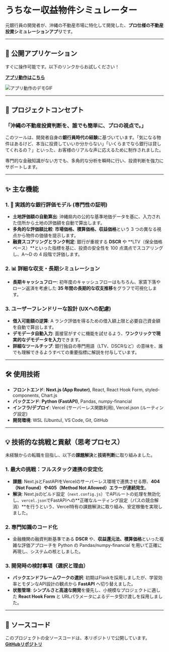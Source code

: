 # うちなー収益物件シミュレーター

元銀行員の開発者が、沖縄の不動産市場に特化して開発した、**プロ仕様の不動産投資シミュレーションアプリ**です。

---

## 🚀 公開アプリケーション

すぐに操作可能です。以下のリンクからお試しください！

**[アプリ動作はこちら](https://uchina-investment-sim-te39-git-main-ks-projects-b391e0c2.vercel.app/)**

![アプリ動作のデモGIF](demo.gif)

---

## 🌟 プロジェクトコンセプト

### 「沖縄の不動産投資判断を、誰でも簡単に、プロの視点で。」

このツールは、開発者自身の**銀行員時代の経験**に基づいています。「気になる物件はあるけど、本当に投資していいか分からない」「いくらまでなら銀行は貸してくれるの？」といった、お客様のリアルな声に応えるために制作されました。

専門的な金融知識がない方でも、多角的な分析を瞬時に行い、投資判断を強力にサポートします。

---

## ✨ 主な機能

### 1. 🥇 実践的な銀行評価モデル (専門性の証明)

* **土地評価額の自動算出**: 沖縄県内の公的な基準地価データを基に、入力された住所から土地の評価額を自動で算出します。
* **多角的な評価額比較**: **市場価格、積算価格、収益価格**という 3 つの異なる視点から物件の価値を提示します。
* **融資スコアリングとランク判定**: 銀行が重視する **DSCR** や **LTV（保全価格ベース）**といった指標を基に、投資の安全性を 100 点満点でスコアリングし、A〜D の 4 段階で評価します。

### 2. 📊 詳細な収支・長期シミュレーション

* **長期キャッシュフロー**: 初年度のキャッシュフローはもちろん、家賃下落やローン返済を考慮した **35 年間の長期的な収支推移**をグラフで可視化します。

### 3. ユーザーフレンドリーな設計 (UXへの配慮)

* **借入可能額の逆算**: A ランク評価を得るための借入額上限と必要自己資金額を自動で算出します。
* **デモデータ自動入力**: 面接官がすぐに機能を試せるよう、**ワンクリックで現実的なデモデータを入力**できます。
* **詳細なツールチップ**: 銀行独自の専門用語（LTV、DSCRなど）の意味を、誰でも理解できるようすべての重要指標に解説を付与しています。

---

## 🛠️ 使用技術

* **フロントエンド**: **Next.js (App Router)**, React, React Hook Form, styled-components, Chart.js
* **バックエンド**: **Python (FastAPI)**, Pandas, numpy-financial
* **インフラ/デプロイ**: Vercel (サーバーレス関数利用), Vercel.json (ルーティング設定)
* **開発環境**: WSL (Ubuntu), VS Code, Git, GitHub

---

## 💡 技術的な挑戦と貢献（思考プロセス）

未経験からの転職を目指し、以下の**課題解決**と**技術判断**に取り組みました。

### 1. 最大の挑戦：フルスタック連携の安定化

* **課題**: Next.jsとFastAPIをVercelのサーバーレス環境で連携させる際、**404（Not Found）や405（Method Not Allowed）エラーが連続発生**。
* **解決**: Next.jsのビルド設定（`next.config.js`）でAPIルートの処理を無効化し、`vercel.json`でFastAPIへの**正確なルーティング設定（パスの競合解消）**を行うという、Vercel特有の課題解決に取り組み、安定稼働を実現しました。

### 2. 専門知識のコード化

* 金融機関の融資判断基準である **DSCR** や、**収益還元法、積算価格**といった複雑な評価アプローチを Python の Pandas/numpy-financial を用いて正確に再現し、システムの核としました。

### 3. 開発時の検討事項（選択と理由）

* **バックエンドフレームワークの選択**: 初期はFlaskを採用しましたが、学習効率とモダンなAPI設計の観点から **FastAPI** へ切り替えました。
* **状態管理**: **シンプルさと高速な開発**を優先し、小規模なプロジェクトに適した **React Hook Form** と URLパラメータによるデータ受け渡しを採用しました。

---

## 📂 ソースコード

このプロジェクトの全ソースコードは、本リポジトリで公開しています。
[**GitHubリポジトリ**](https://github.com/k213009/uchina-investment-sim)